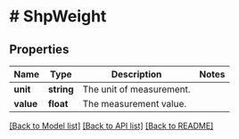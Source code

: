 # # ShpWeight

## Properties

Name | Type | Description | Notes
------------ | ------------- | ------------- | -------------
**unit** | **string** | The unit of measurement. |
**value** | **float** | The measurement value. |

[[Back to Model list]](../../README.md#models) [[Back to API list]](../../README.md#endpoints) [[Back to README]](../../README.md)
